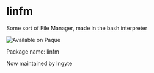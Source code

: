# linfm
Some sort of File Manager, made in the bash interpreter

![Available on Paque](https://media.discordapp.net/attachments/655093392187064360/994649858810052668/InstallOnPaque.png)

Package name: linfm

Now maintained by Ingyte
